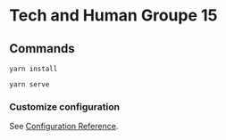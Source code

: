 # Tech and Human Groupe 15

## Commands
```
yarn install
```

```
yarn serve
```


### Customize configuration
See [Configuration Reference](https://cli.vuejs.org/config/).
